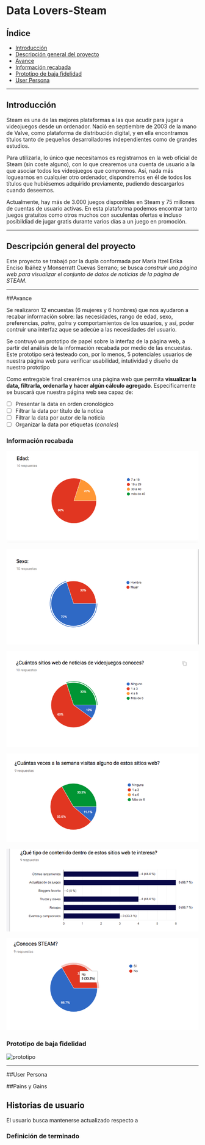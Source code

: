 # Data Lovers-Steam

## Índice

- [Introducción](#introducción)
- [Descripción general del proyecto](#descripción-general-del-proyecto)
- [Avance](#avance)
- [Información recabada](#información-recabada)
- [Prototipo de baja fidelidad](#prototipo-de-baja-fidelidad)
- [User Persona](#user-persona)

---

## Introducción

Steam es una de las mejores plataformas a las que acudir para jugar a videojuegos desde un ordenador. Nació en septiembre de 2003 de la mano de Valve, como plataforma de distribución digital, y en ella encontramos títulos tanto de pequeños desarrolladores independientes como de grandes estudios.

Para utilizarla, lo único que necesitamos es registrarnos en la web oficial de Steam (sin coste alguno), con lo que crearemos una cuenta de usuario a la que asociar todos los videojuegos que compremos. Así, nada más loguearnos en cualquier otro ordenador, dispondremos en él de todos los títulos que hubiésemos adquirido previamente, pudiendo descargarlos cuando deseemos.

Actualmente, hay más de 3.000 juegos disponibles en Steam y 75 millones de cuentas de usuario activas. En esta plataforma podemos encontrar tanto juegos gratuitos como otros muchos con suculentas ofertas e incluso posibildiad de jugar gratis durante varios días a un juego en promoción.

---

## Descripción general del proyecto

Este proyecto se trabajó por la dupla conformada por María Itzel Erika Enciso Ibáñez y Monserratt Cuevas Serrano; se busca *construir una _página web_ para visualizar el conjunto de datos de noticias de la página de STEAM*.

---

##Avance

Se realizaron 12 encuestas (6 mujeres y 6 hombres) que nos ayudaron a recabar información sobre: las necesidades, rango de edad, sexo, preferencias,  _pains, gains_ y comportamientos de los usuarios, y así, poder contruir una interfaz aque se adecúe a las necesidades del usuario.

Se contruyó un prototipo de papel sobre la interfaz de la página web, a partir del análisis de la información recabada por medio de las encuestas. Este prototipo será testeado con, por lo menos, 5 potenciales usuarios de nuestra página web para verificar usabilidad, intutividad y diseño  de nuestro prototipo

Como entregable final crearémos una página web que permita **visualizar la data,
filtrarla, ordenarla y hacer algún cálculo agregado**. Especificamente se buscará que nuestra página web sea capaz de:

- [ ] Presentar la data en orden cronológico
- [ ] Filtrar la data por título de la notica
- [ ] Filtrar la data por autor de la noticia
- [ ] Organizar la data por etiquetas (_canales_)

### Información recabada

![edad](img-readme/edad.png)

![sexo](img-readme/sexo.png)

![sitios-web](img-readme/sitios-webs.png)

![frecuencia](img-readme/frecuencia.png)

![intereses](img-readme/intereses.png)

![conoces](img-readme/conoces.png)


### Prototipo de baja fidelidad

![prototipo](img-readme/prototipo.jpg)


---

##User Persona

##Pains y Gains

## Historias de usuario

El usuario busca mantenerse actualizado respecto a 

### Definición de terminado






